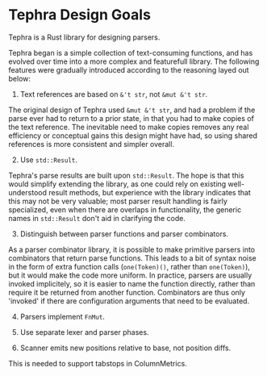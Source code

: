 # Tephra Design Goals

Tephra is a Rust library for designing parsers.

Tephra began is a simple collection of text-consuming functions, and has evolved over time into a more complex and featurefull library. The following features were gradually introduced according to the reasoning layed out below:

1. Text references are based on `&'t str`, not `&mut &'t str`.

The original design of Tephra used `&mut &'t str`, and had a problem if the parse ever had to return to a prior state, in that you had to make copies of the text reference. The inevitable need to make copies removes any real efficiency or conceptual gains this design might have had, so using shared references is more consistent and simpler overall.

2. Use `std::Result`.

Tephra's parse results are built upon `std::Result`. The hope is that this would simplify extending the library, as one could rely on existing well-understood result methods, but experience with the library indicates that this may not be very valuable; most parser result handling is fairly specialized, even when there are overlaps in functionality, the generic names in `std::Result` don't aid in clarifying the code.

3. Distinguish between parser functions and parser combinators.

As a parser combinator library, it is possible to make primitive parsers into combinators that return parse functions. This leads to a bit of syntax noise in the form of extra function calls (`one(Token)()`, rather than `one(Token)`), but it would make the code more uniform. In practice, parsers are usually invoked implicitely, so it is easier to name the function directly, rather than require it be returned from another function. Combinators are thus only 'invoked' if there are configuration arguments that need to be evaluated.

4. Parsers implement `FnMut`.

5. Use separate lexer and parser phases.

6. Scanner emits new positions relative to base, not position diffs.

This is needed to support tabstops in ColumnMetrics.
